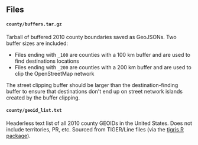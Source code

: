 ## Files

#### `county/buffers.tar.gz`

Tarball of buffered 2010 county boundaries saved as GeoJSONs. Two buffer sizes are included:

* Files ending with `_100` are counties with a 100 km buffer and are used to find destinations locations
* Files ending with `_200` are counties with a 200 km buffer and are used to clip the OpenStreetMap network 

The street clipping buffer should be larger than the destination-finding buffer to ensure that destinations don't end up on street network islands created by the buffer clipping.

#### `county/geoid_list.txt`

Headerless text list of all 2010 county GEOIDs in the United States. Does not include territories, PR, etc. Sourced from TIGER/Line files (via the [tigris R package](https://cran.r-project.org/web/packages/tigris/index.html)).


